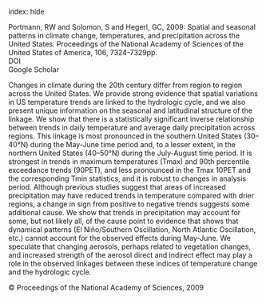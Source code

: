 index: hide

<div class="Citation">

  <div class="Citation-body">
    <div class="Citation-text">Portmann, RW and Solomon, S and Hegerl, GC, 2009: Spatial and seasonal patterns in climate change, temperatures, and precipitation across the United States. <span class="Article-journal">Proceedings of the National Academy of Sciences of the United States of America, </span><span class="Article-volume">106, </span>7324-7329pp.</div>
    <div class="Citation-links">
      <div class="CitationLink" data-href="https://doi.org/10.1073/pnas.0808533106">
        <div class="CitationLink-icon CitationLink-Doi"></div>
        <div class="CitationLink-text">DOI</div>
      </div>
      <div class="CitationLink" data-href="https://scholar.google.com/scholar?q=10.1073/pnas.0808533106">
        <div class="CitationLink-icon CitationLink-Scholar"></div>
        <div class="CitationLink-text">Google Scholar</div>
      </div>
    </div>
  </div>
</div>

Changes in climate during the 20th century differ from region to region across the United States. We provide strong evidence that spatial variations in US temperature trends are linked to the hydrologic cycle, and we also present unique information on the seasonal and latitudinal structure of the linkage. We show that there is a statistically significant inverse relationship between trends in daily temperature and average daily precipitation across regions. This linkage is most pronounced in the southern United States (30–40°N) during the May-June time period and, to a lesser extent, in the northern United States (40–50°N) during the July-August time period. It is strongest in trends in maximum temperatures (Tmax) and 90th percentile exceedance trends (90PET), and less pronounced in the Tmax 10PET and the corresponding Tmin statistics, and it is robust to changes in analysis period. Although previous studies suggest that areas of increased precipitation may have reduced trends in temperature compared with drier regions, a change in sign from positive to negative trends suggests some additional cause. We show that trends in precipitation may account for some, but not likely all, of the cause point to evidence that shows that dynamical patterns (El Niño/Southern Oscillation, North Atlantic Oscillation, etc.) cannot account for the observed effects during May-June. We speculate that changing aerosols, perhaps related to vegetation changes, and increased strength of the aerosol direct and indirect effect may play a role in the observed linkages between these indices of temperature change and the hydrologic cycle.

<div class="Citation-copy">
&copy; Proceedings of the National Academy of Sciences, 2009
</div>